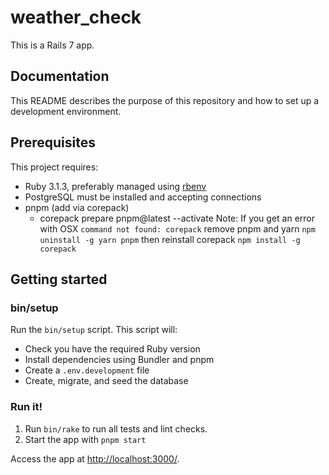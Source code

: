 # weather_check

This is a Rails 7 app.

## Documentation

This README describes the purpose of this repository and how to set up a development environment.

## Prerequisites

This project requires:

* Ruby 3.1.3, preferably managed using [rbenv][]
* PostgreSQL must be installed and accepting connections
* pnpm (add via corepack)
  * corepack prepare pnpm@latest --activate
  Note: If you get an error with OSX `command not found: corepack` remove pnpm and yarn `npm uninstall -g yarn pnpm` then reinstall corepack `npm install -g corepack`

## Getting started

### bin/setup

Run the `bin/setup` script. This script will:

* Check you have the required Ruby version
* Install dependencies using Bundler and pnpm
* Create a `.env.development` file
* Create, migrate, and seed the database

### Run it!

1. Run `bin/rake` to run all tests and lint checks.
2. Start the app with `pnpm start`

Access the app at <http://localhost:3000/>.

[rbenv]:https://github.com/sstephenson/rbenv
